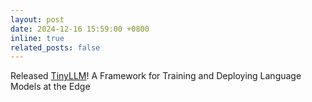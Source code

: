 ```yaml
---
layout: post
date: 2024-12-16 15:59:00 +0800
inline: true
related_posts: false
---
```


Released [TinyLLM](https://tinyllm.org/)! A Framework for Training and Deploying Language Models at the Edge